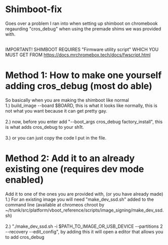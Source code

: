 # Shimboot-fix
Goes over a problem I ran into when setting up shimboot on chromebook regaurding "cros_debug" when using the premade shims we was provided with.

<br>IMPORTANT! SHIMBOOT REQUIRES "Firmware utility script" WHICH YOU MUST GET FROM https://docs.mrchromebox.tech/docs/fwscript.html<br>

# Method 1: How to make one yourself adding cros_debug (most do able)
So basically when you are making the shimboot like normal 
<br>1.) build_image --board $BOARD, this is what it looks like normally, this is not what you want because it can get pretty gay.<br>
<br>2.) now, before you enter add "--boot_args cros_debug factory_install", this is what adds cros_debug to your sh1t.<br>
<br>3.) or you can just copy the code I put in the file.<br>

# Method 2: Add it to an already existing one (requires dev mode enabled)
Add it to one of the ones you are provided with, (or you have already made)
<br>1.) For an existing image you will need "make_dev_ssd.sh" added to the command line (available at chromeos chroot by ~/trunk/src/platform/vboot_reference/scripts/image_signing/make_dev_ssd.sh)<br>
<br>2.) "./make_dev_ssd.sh -i $PATH_TO_IMAGE_OR_USB_DEVICE --partitions 2 --recovery --edit_config", by adding this it will open a editor that allows you to add cros_debug<br>

